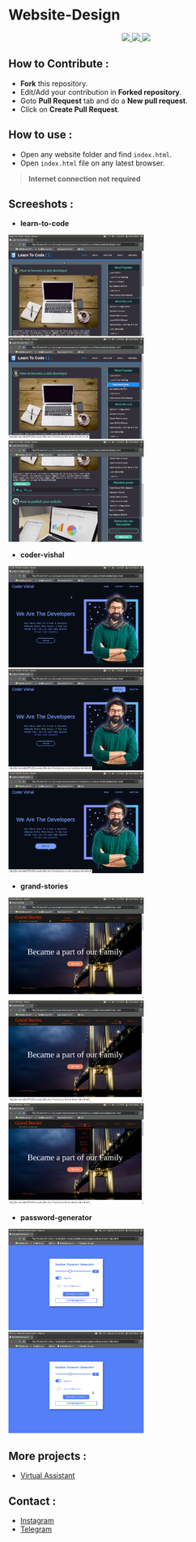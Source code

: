 # Website-Design 


<p align="center">
  <a href="https://github.com/vishal2376/Website-Design/issues">
    <img src="https://img.shields.io/github/issues/vishal2376/Website-Design"/> 
  </a> 
  <a href="https://github.com/vishal2376/Website-Design/stargazers">
    <img src="https://img.shields.io/github/stars/vishal2376/Website-Design"/> 
  </a>
    <a href="https://github.com/vishal2376/Website-Design/blob/master/LICENSE">
    <img src="https://img.shields.io/github/license/vishal2376/Website-Design"/> 
  </a>
</p>

## How to Contribute :
  - **Fork** this repository.
  - Edit/Add your contribution in **Forked repository**.
  - Goto **Pull Request** tab and do a **New pull request**.
  - Click on **Create Pull Request**. 

## How to use :

- Open any website folder and find `index.html`.
- Open `index.html` file on any latest browser.

> **Internet connection not required**

## Screeshots :

  - **learn-to-code**
  <p>
  <img src="https://github.com/vishal2376/Website-Design/blob/master/learn-to-code/Screenshots/1.png" height="200px">
  <img src="https://github.com/vishal2376/Website-Design/blob/master/learn-to-code/Screenshots/2.png" height="200px">
  <img src="https://github.com/vishal2376/Website-Design/blob/master/learn-to-code/Screenshots/3.png" height="200px">
  </p>
  
  - **coder-vishal**
  <p>
  <img src="https://github.com/vishal2376/Website-Design/blob/master/coder-vishal/screenshot/1.png" height="200px">
  <img src="https://github.com/vishal2376/Website-Design/blob/master/coder-vishal/screenshot/2.png" height="200px">
  <img src="https://github.com/vishal2376/Website-Design/blob/master/coder-vishal/screenshot/3.png" height="200px">
  </p>
  
  - **grand-stories**
  <img src="https://github.com/vishal2376/Website-Design/blob/master/grand-stories/screenshots/1.png" height="200px">
  <img src="https://github.com/vishal2376/Website-Design/blob/master/grand-stories/screenshots/2.png" height="200px">
  <img src="https://github.com/vishal2376/Website-Design/blob/master/grand-stories/screenshots/3.png" height="200px">
  
  - **password-generator**
  <img src="https://github.com/vishal2376/Website-Design/blob/master/password-generator/screenshots/1.png" height="200px">
  <img src="https://github.com/vishal2376/Website-Design/blob/master/password-generator/screenshots/1.png" height="200px">

## More projects : 
   
  - [Virtual Assistant](https://github.com/vishal2376/virtual-assistant)

## Contact :  
  - [Instagram](https://www.instagram.com/vishal_2376/)
  - [Telegram](https://t.me/vishal2376/)
